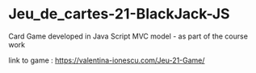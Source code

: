 # Jeu_de_cartes-21-BlackJack-JS
 Card Game developed in Java Script MVC model - as part of the course work
 
 link to game : https://valentina-ionescu.com/Jeu-21-Game/
 
 
